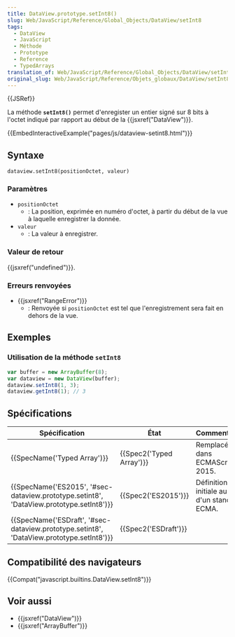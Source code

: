 ```yaml
---
title: DataView.prototype.setInt8()
slug: Web/JavaScript/Reference/Global_Objects/DataView/setInt8
tags:
  - DataView
  - JavaScript
  - Méthode
  - Prototype
  - Reference
  - TypedArrays
translation_of: Web/JavaScript/Reference/Global_Objects/DataView/setInt8
original_slug: Web/JavaScript/Reference/Objets_globaux/DataView/setInt8
---
```

{{JSRef}}

La méthode **`setInt8()`** permet d'enregister un entier signé sur 8 bits à l'octet indiqué par rapport au début de la {{jsxref("DataView")}}.

{{EmbedInteractiveExample("pages/js/dataview-setint8.html")}}

## Syntaxe

    dataview.setInt8(positionOctet, valeur)

### Paramètres

- `positionOctet`
  - : La position, exprimée en numéro d'octet, à partir du début de la vue à laquelle enregistrer la donnée.
- `valeur`
  - : La valeur à enregistrer.

### Valeur de retour

{{jsxref("undefined")}}.

### Erreurs renvoyées

- {{jsxref("RangeError")}}
  - : Renvoyée si `positionOctet` est tel que l'enregistrement sera fait en dehors de la vue.

## Exemples

### Utilisation de la méthode `setInt8`

```js
var buffer = new ArrayBuffer(8);
var dataview = new DataView(buffer);
dataview.setInt8(1, 3);
dataview.getInt8(1); // 3
```

## Spécifications

| Spécification                                                                                                        | État                             | Commentaires                                    |
| -------------------------------------------------------------------------------------------------------------------- | -------------------------------- | ----------------------------------------------- |
| {{SpecName('Typed Array')}}                                                                                 | {{Spec2('Typed Array')}} | Remplacée dans ECMAScript 2015.                 |
| {{SpecName('ES2015', '#sec-dataview.prototype.setint8', 'DataView.prototype.setInt8')}} | {{Spec2('ES2015')}}         | Définition initiale au sein d'un standard ECMA. |
| {{SpecName('ESDraft', '#sec-dataview.prototype.setint8', 'DataView.prototype.setInt8')}} | {{Spec2('ESDraft')}}     |                                                 |

## Compatibilité des navigateurs

{{Compat("javascript.builtins.DataView.setInt8")}}

## Voir aussi

- {{jsxref("DataView")}}
- {{jsxref("ArrayBuffer")}}
